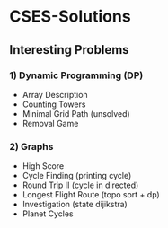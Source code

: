 # CSES-Solutions

## Interesting Problems

### 1) Dynamic Programming (DP)
- Array Description
- Counting Towers
- Minimal Grid Path (unsolved)
- Removal Game

### 2) Graphs
- High Score 
- Cycle Finding (printing cycle)
- Round Trip II (cycle in directed)
- Longest Flight Route (topo sort + dp)
- Investigation (state dijikstra)
- Planet Cycles
